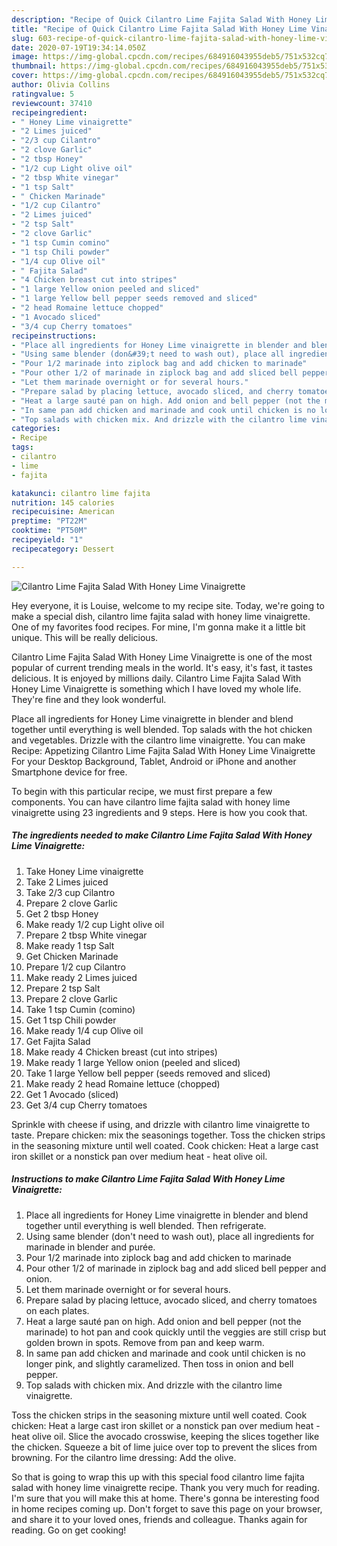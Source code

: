 ```yaml
---
description: "Recipe of Quick Cilantro Lime Fajita Salad With Honey Lime Vinaigrette"
title: "Recipe of Quick Cilantro Lime Fajita Salad With Honey Lime Vinaigrette"
slug: 603-recipe-of-quick-cilantro-lime-fajita-salad-with-honey-lime-vinaigrette
date: 2020-07-19T19:34:14.050Z
image: https://img-global.cpcdn.com/recipes/684916043955deb5/751x532cq70/cilantro-lime-fajita-salad-with-honey-lime-vinaigrette-recipe-main-photo.jpg
thumbnail: https://img-global.cpcdn.com/recipes/684916043955deb5/751x532cq70/cilantro-lime-fajita-salad-with-honey-lime-vinaigrette-recipe-main-photo.jpg
cover: https://img-global.cpcdn.com/recipes/684916043955deb5/751x532cq70/cilantro-lime-fajita-salad-with-honey-lime-vinaigrette-recipe-main-photo.jpg
author: Olivia Collins
ratingvalue: 5
reviewcount: 37410
recipeingredient:
- " Honey Lime vinaigrette"
- "2 Limes juiced"
- "2/3 cup Cilantro"
- "2 clove Garlic"
- "2 tbsp Honey"
- "1/2 cup Light olive oil"
- "2 tbsp White vinegar"
- "1 tsp Salt"
- " Chicken Marinade"
- "1/2 cup Cilantro"
- "2 Limes juiced"
- "2 tsp Salt"
- "2 clove Garlic"
- "1 tsp Cumin comino"
- "1 tsp Chili powder"
- "1/4 cup Olive oil"
- " Fajita Salad"
- "4 Chicken breast cut into stripes"
- "1 large Yellow onion peeled and sliced"
- "1 large Yellow bell pepper seeds removed and sliced"
- "2 head Romaine lettuce chopped"
- "1 Avocado sliced"
- "3/4 cup Cherry tomatoes"
recipeinstructions:
- "Place all ingredients for Honey Lime vinaigrette in blender and blend together until everything is well blended. Then refrigerate."
- "Using same blender (don&#39;t need to wash out), place all ingredients for marinade in blender and purée."
- "Pour 1/2 marinade into ziplock bag and add chicken to marinade"
- "Pour other 1/2 of marinade in ziplock bag and add sliced bell pepper and onion."
- "Let them marinade overnight or for several hours."
- "Prepare salad by placing lettuce, avocado sliced, and cherry tomatoes on each plates."
- "Heat a large sauté pan on high. Add onion and bell pepper (not the marinade) to hot pan and cook quickly until the veggies are still crisp but golden brown in spots. Remove from pan and keep warm."
- "In same pan add chicken and marinade and cook until chicken is no longer pink, and slightly caramelized. Then toss in onion and bell pepper."
- "Top salads with chicken mix. And drizzle with the cilantro lime vinaigrette."
categories:
- Recipe
tags:
- cilantro
- lime
- fajita

katakunci: cilantro lime fajita 
nutrition: 145 calories
recipecuisine: American
preptime: "PT22M"
cooktime: "PT50M"
recipeyield: "1"
recipecategory: Dessert

---
```



![Cilantro Lime Fajita Salad With Honey Lime Vinaigrette](https://img-global.cpcdn.com/recipes/684916043955deb5/751x532cq70/cilantro-lime-fajita-salad-with-honey-lime-vinaigrette-recipe-main-photo.jpg)

Hey everyone, it is Louise, welcome to my recipe site. Today, we're going to make a special dish, cilantro lime fajita salad with honey lime vinaigrette. One of my favorites food recipes. For mine, I'm gonna make it a little bit unique. This will be really delicious.

Cilantro Lime Fajita Salad With Honey Lime Vinaigrette is one of the most popular of current trending meals in the world. It's easy, it's fast, it tastes delicious. It is enjoyed by millions daily. Cilantro Lime Fajita Salad With Honey Lime Vinaigrette is something which I have loved my whole life. They're fine and they look wonderful.

Place all ingredients for Honey Lime vinaigrette in blender and blend together until everything is well blended. Top salads with the hot chicken and vegetables. Drizzle with the cilantro lime vinaigrette. You can make Recipe: Appetizing Cilantro Lime Fajita Salad With Honey Lime Vinaigrette For your Desktop Background, Tablet, Android or iPhone and another Smartphone device for free.


To begin with this particular recipe, we must first prepare a few components. You can have cilantro lime fajita salad with honey lime vinaigrette using 23 ingredients and 9 steps. Here is how you cook that.

<!--inarticleads1-->

##### The ingredients needed to make Cilantro Lime Fajita Salad With Honey Lime Vinaigrette:

1. Take  Honey Lime vinaigrette
1. Take 2 Limes juiced
1. Take 2/3 cup Cilantro
1. Prepare 2 clove Garlic
1. Get 2 tbsp Honey
1. Make ready 1/2 cup Light olive oil
1. Prepare 2 tbsp White vinegar
1. Make ready 1 tsp Salt
1. Get  Chicken Marinade
1. Prepare 1/2 cup Cilantro
1. Make ready 2 Limes juiced
1. Prepare 2 tsp Salt
1. Prepare 2 clove Garlic
1. Take 1 tsp Cumin (comino)
1. Get 1 tsp Chili powder
1. Make ready 1/4 cup Olive oil
1. Get  Fajita Salad
1. Make ready 4 Chicken breast (cut into stripes)
1. Make ready 1 large Yellow onion (peeled and sliced)
1. Take 1 large Yellow bell pepper (seeds removed and sliced)
1. Make ready 2 head Romaine lettuce (chopped)
1. Get 1 Avocado (sliced)
1. Get 3/4 cup Cherry tomatoes


Sprinkle with cheese if using, and drizzle with cilantro lime vinaigrette to taste. Prepare chicken: mix the seasonings together. Toss the chicken strips in the seasoning mixture until well coated. Cook chicken: Heat a large cast iron skillet or a nonstick pan over medium heat - heat olive oil. 

<!--inarticleads2-->

##### Instructions to make Cilantro Lime Fajita Salad With Honey Lime Vinaigrette:

1. Place all ingredients for Honey Lime vinaigrette in blender and blend together until everything is well blended. Then refrigerate.
1. Using same blender (don&#39;t need to wash out), place all ingredients for marinade in blender and purée.
1. Pour 1/2 marinade into ziplock bag and add chicken to marinade
1. Pour other 1/2 of marinade in ziplock bag and add sliced bell pepper and onion.
1. Let them marinade overnight or for several hours.
1. Prepare salad by placing lettuce, avocado sliced, and cherry tomatoes on each plates.
1. Heat a large sauté pan on high. Add onion and bell pepper (not the marinade) to hot pan and cook quickly until the veggies are still crisp but golden brown in spots. Remove from pan and keep warm.
1. In same pan add chicken and marinade and cook until chicken is no longer pink, and slightly caramelized. Then toss in onion and bell pepper.
1. Top salads with chicken mix. And drizzle with the cilantro lime vinaigrette.


Toss the chicken strips in the seasoning mixture until well coated. Cook chicken: Heat a large cast iron skillet or a nonstick pan over medium heat - heat olive oil. Slice the avocado crosswise, keeping the slices together like the chicken. Squeeze a bit of lime juice over top to prevent the slices from browning. For the cilantro lime dressing: Add the olive. 

So that is going to wrap this up with this special food cilantro lime fajita salad with honey lime vinaigrette recipe. Thank you very much for reading. I'm sure that you will make this at home. There's gonna be interesting food in home recipes coming up. Don't forget to save this page on your browser, and share it to your loved ones, friends and colleague. Thanks again for reading. Go on get cooking!
